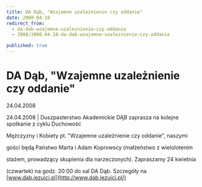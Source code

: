 ```yaml
---
title: DA Dąb, "Wzajemne uzależnienie czy oddanie"
date: 2008-04-18
redirect_from: 
  - da-dab-wzajemne-uzaleznienie-czy-oddanie
  - 2008/2008.04.18-da-dab-wzajemne-uzaleznienie-czy-oddanie

published: true
---
```




# DA Dąb, "Wzajemne uzależnienie czy oddanie"

<time>24.04.2008</time>

24.04.2008 | Duszpasterstwo Akademickie DĄB zaprasza na kolejne spotkanie z cyklu Duchowość

Mężczyzny i Kobiety pt. "Wzajemne uzależnienie czy oddanie", naszymi

gości będą Państwo Marta i Adam Koprowscy (małżeństwo z wielolotenim

stażem, prowadzący skupienia dla narzeczonych). Zapraszamy 24 kwietnia

(czwartek) na godz. 20:00 do sal DA Dąb. Szczegóły na [www.dab.jezuici.pl](http://www.dab.jezuici.pl/)

<!--CONTENT FROM OLD SERVER (jos before 2013): 24.04.2008 | Duszpasterstwo Akademickie DĄB zaprasza na kolejne spotkanie z cyklu Duchowość

Mężczyzny i Kobiety pt. "Wzajemne uzależnienie czy oddanie", naszymi

gości będą Państwo Marta i Adam Koprowscy (małżeństwo z wielolotenim

stażem, prowadzący skupienia dla narzeczonych). Zapraszamy 24 kwietnia

(czwartek) na godz. 20:00 do sal DA Dąb. Szczegóły na [www.dab.jezuici.pl](http://www.dab.jezuici.pl/)
-->

<!--{{json:{"created_date":"2008-04-18 22:42:02","publish_down":"0000-00-00 00:00:00","id":"616"}}}-->
